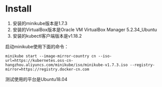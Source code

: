 # Install

1. 安装的minikube版本是1.7.3
2. 安装的VirtualBox版本是Oracle VM VirtualBox Manager 5.2.34_Ubuntu
3. 安装的kubectl客户端版本是v1.18.2

启动minikube使用下面的命令：

```shell
minikube start --image-mirror-country cn --iso-url=https://kubernetes.oss-cn-hangzhou.aliyuncs.com/minikube/iso/minikube-v1.7.3.iso --registry-mirror=https://registry.docker-cn.com
```
测试使用的平台是Ubuntu18.04